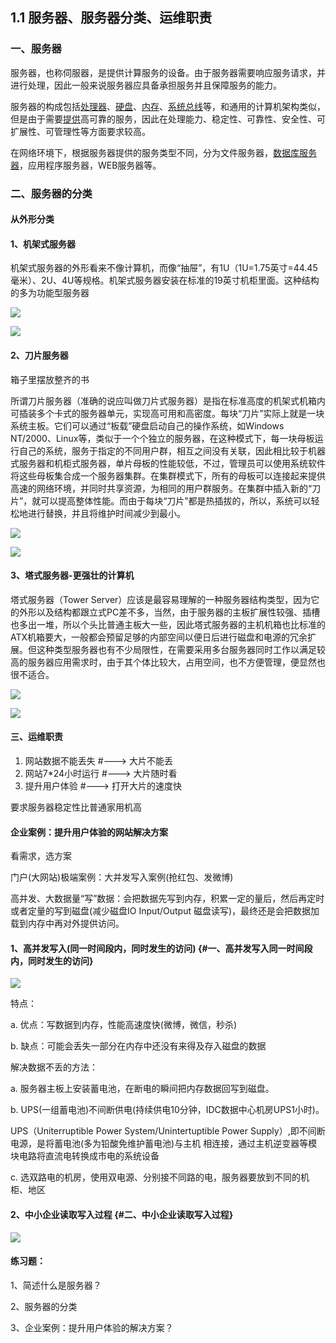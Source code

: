 ## 1.1 服务器、服务器分类、运维职责

### 一、服务器

服务器，也称伺服器，是提供计算服务的设备。由于服务器需要响应服务请求，并进行处理，因此一般来说服务器应具备承担服务并且保障服务的能力。

服务器的构成包括[处理器](https://baike.baidu.com/item/处理器)、[硬盘](https://baike.baidu.com/item/硬盘)、[内存](https://baike.baidu.com/item/内存)、[系统](https://baike.baidu.com/item/系统)[总线](https://baike.baidu.com/item/总线)等，和通用的计算机架构类似，但是由于需要[提供](https://baike.baidu.com/item/提供)高可靠的服务，因此在处理能力、稳定性、可靠性、安全性、可扩展性、可管理性等方面要求较高。

在网络环境下，根据服务器提供的服务类型不同，分为文件服务器，[数据库服务器](https://baike.baidu.com/item/数据库服务器)，应用程序服务器，WEB服务器等。

### 二、服务器的分类

#### 从外形分类

#### 1、机架式服务器

机架式服务器的外形看来不像计算机，而像“抽屉”，有1U（1U=1.75英寸=44.45毫米）、2U、4U等规格。机架式服务器安装在标准的19英寸机柜里面。这种结构的多为功能型服务器

![](/assets/图2-18.png)

![](/assets/图2-19.png)

#### 2、刀片服务器

箱子里摆放整齐的书

所谓刀片服务器（准确的说应叫做刀片式服务器）是指在标准高度的机架式机箱内可插装多个卡式的服务器单元，实现高可用和高密度。每块“刀片”实际上就是一块系统主板。它们可以通过“板载”硬盘启动自己的操作系统，如Windows NT/2000、Linux等，类似于一个个独立的服务器，在这种模式下，每一块母板运行自己的系统，服务于指定的不同用户群，相互之间没有关联，因此相比较于机器式服务器和机柜式服务器，单片母板的性能较低，不过，管理员可以使用系统软件将这些母板集合成一个服务器集群。在集群模式下，所有的母板可以连接起来提供高速的网络环境，并同时共享资源，为相同的用户群服务。在集群中插入新的“刀片”，就可以提高整体性能。而由于每块“刀片”都是热插拔的，所以，系统可以轻松地进行替换，并且将维护时间减少到最小。

![](/assets/图2-20.png)

![](/assets/图2-21.png)

#### 3、塔式服务器-更强壮的计算机

塔式服务器（Tower Server）应该是最容易理解的一种服务器结构类型，因为它的外形以及结构都跟立式PC差不多，当然，由于服务器的主板扩展性较强、插槽也多出一堆，所以个头比普通主板大一些，因此塔式服务器的主机机箱也比标准的ATX机箱要大，一般都会预留足够的内部空间以便日后进行磁盘和电源的冗余扩展。但这种类型服务器也有不少局限性，在需要采用多台服务器同时工作以满足较高的服务器应用需求时，由于其个体比较大，占用空间，也不方便管理，便显然也很不适合。

![](/assets/图2-22.png)

![](/assets/图2-23.png)

#### 

#### 三、运维职责

1. 网站数据不能丢失      \#---&gt; 大片不能丢
2. 网站7\*24小时运行      \#---&gt; 大片随时看
3. 提升用户体验          \#---&gt; 打开大片的速度快

要求服务器稳定性比普通家用机高

#### 企业案例：提升用户体验的网站解决方案

看需求，选方案

门户\(大网站\)极端案例：大并发写入案例\(抢红包、发微博\)

高并发、大数据量“写”数据：会把数据先写到内存，积累一定的量后，然后再定时或者定量的写到磁盘\(减少磁盘IO Input/Output 磁盘读写\)，最终还是会把数据加载到内存中再对外提供访问。

#### 1、高并发写入\(同一时间段内，同时发生的访问\) {#一、高并发写入同一时间段内，同时发生的访问}

![](/assets/图2-12.png)

特点：

a. 优点：写数据到内存，性能高速度快\(微博，微信，秒杀\)

b. 缺点：可能会丢失一部分在内存中还没有来得及存入磁盘的数据

解决数据不丢的方法：

a. 服务器主板上安装蓄电池，在断电的瞬间把内存数据回写到磁盘。

b. UPS\(一组蓄电池\)不间断供电\(持续供电10分钟，IDC数据中心机房UPS1小时\)。

UPS（Uniterruptible Power System/Unintertuptible Power Supply）,即不间断电源，是将蓄电池\(多为铅酸免维护蓄电池\)与主机 相连接，通过主机逆变器等模块电路将直流电转换成市电的系统设备

c. 选双路电的机房，使用双电源、分别接不同路的电，服务器要放到不同的机柜、地区

#### 2、中小企业读取写入过程 {#二、中小企业读取写入过程}

![](/assets/图2-13.png)

#### 

#### 练习题：

1、简述什么是服务器？

2、服务器的分类

3、企业案例：提升用户体验的解决方案？

